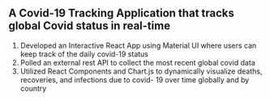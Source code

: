 ## A Covid-19 Tracking Application that tracks global Covid status in real-time

1. Developed an Interactive React App using Material UI where users can keep track of the daily covid-19 status
2. Polled an external rest API to collect the most recent global covid data
3. Utilized React Components and Chart.js to dynamically visualize deaths, recoveries, and infections due to covid-
  19 over time globally and by country


